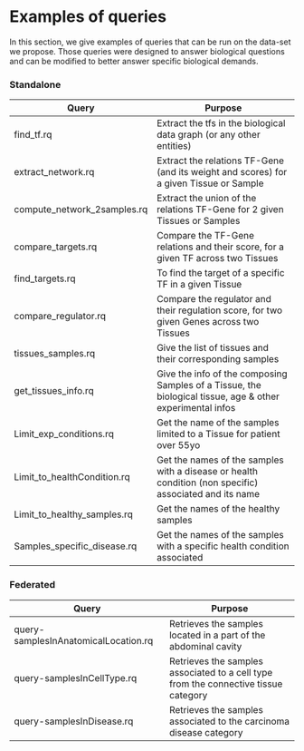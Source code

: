 # Examples of queries

In this section, we give examples of queries that can be run on the data-set we propose.
Those queries were designed to answer biological questions and can be modified to better answer specific biological demands.

### Standalone
| Query | Purpose |
|---|---|
|find_tf.rq|Extract the tfs in the biological data graph (or any other entities)|
|extract_network.rq| Extract the relations TF-Gene (and its weight and scores) for a given Tissue or Sample|
|compute_network_2samples.rq| Extract the union of the relations TF-Gene for 2 given Tissues or Samples |
|compare_targets.rq| Compare the TF-Gene relations and their score, for a given TF across two Tissues |
|find_targets.rq| To find the target of a specific TF in a given Tissue |
|compare_regulator.rq | Compare the regulator and their regulation score, for two given Genes across two Tissues |
|tissues_samples.rq| Give the list of tissues and their corresponding samples|
|get_tissues_info.rq|Give the info of the composing Samples of a Tissue, the biological tissue, age & other experimental infos|
|Limit_exp_conditions.rq| Get the name of the samples limited to a Tissue for patient over 55yo | 
|Limit_to_healthCondition.rq| Get the names of the samples with a disease or health condition (non specific) associated and its name |
|Limit_to_healthy_samples.rq| Get the names of the healthy samples |
|Samples_specific_disease.rq| Get the names of the samples with a specific health condition associated|

### Federated
| Query | Purpose |
|---|---|
|query-samplesInAnatomicalLocation.rq | Retrieves the samples located in a part of the abdominal cavity|
|query-samplesInCellType.rq | Retrieves the samples associated to a cell type from the connective tissue category|
|query-samplesInDisease.rq  | Retrieves the samples associated to the carcinoma disease category|
